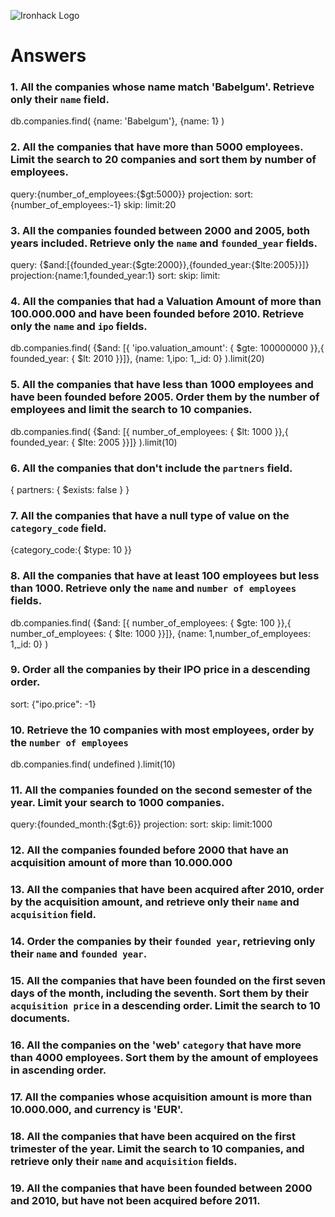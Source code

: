 ![Ironhack Logo](https://i.imgur.com/1QgrNNw.png)

# Answers

### 1. All the companies whose name match 'Babelgum'. Retrieve only their `name` field.

db.companies.find(
{name: 'Babelgum'},
{name: 1}
)

### 2. All the companies that have more than 5000 employees. Limit the search to 20 companies and sort them by **number of employees**.

query:{number_of_employees:{$gt:5000}}
projection:
sort: {number_of_employees:-1}
skip:
limit:20

### 3. All the companies founded between 2000 and 2005, both years included. Retrieve only the `name` and `founded_year` fields.

query: {$and:[{founded_year:{$gte:2000}},{founded_year:{$lte:2005}}]}
projection:{name:1,founded_year:1}
sort:
skip:
limit:

### 4. All the companies that had a Valuation Amount of more than 100.000.000 and have been founded before 2010. Retrieve only the `name` and `ipo` fields.

db.companies.find(
{$and: [{ 'ipo.valuation_amount': { $gte: 100000000 }},{ founded_year: { $lt: 2010 }}]},
{name: 1,ipo: 1,\_id: 0}
).limit(20)

### 5. All the companies that have less than 1000 employees and have been founded before 2005. Order them by the number of employees and limit the search to 10 companies.

db.companies.find(
{$and: [{ number_of_employees: { $lt: 1000 }},{ founded_year: { $lte: 2005 }}]}
).limit(10)

### 6. All the companies that don't include the `partners` field.

{ partners: { $exists: false } }

### 7. All the companies that have a null type of value on the `category_code` field.

{category_code:{ $type: 10 }}

### 8. All the companies that have at least 100 employees but less than 1000. Retrieve only the `name` and `number of employees` fields.

db.companies.find(
{$and: [{ number_of_employees: { $gte: 100 }},{ number_of_employees: { $lte: 1000 }}]},
{name: 1,number_of_employees: 1,\_id: 0}
)

### 9. Order all the companies by their IPO price in a descending order.

sort: {"ipo.price": -1}

### 10. Retrieve the 10 companies with most employees, order by the `number of employees`

db.companies.find(
undefined
).limit(10)

### 11. All the companies founded on the second semester of the year. Limit your search to 1000 companies.

query:{founded_month:{$gt:6}}
projection:
sort:
skip:
limit:1000

### 12. All the companies founded before 2000 that have an acquisition amount of more than 10.000.000

<!-- Your Code Goes Here -->

### 13. All the companies that have been acquired after 2010, order by the acquisition amount, and retrieve only their `name` and `acquisition` field.

<!-- Your Code Goes Here -->

### 14. Order the companies by their `founded year`, retrieving only their `name` and `founded year`.

<!-- Your Code Goes Here -->

### 15. All the companies that have been founded on the first seven days of the month, including the seventh. Sort them by their `acquisition price` in a descending order. Limit the search to 10 documents.

<!-- Your Code Goes Here -->

### 16. All the companies on the 'web' `category` that have more than 4000 employees. Sort them by the amount of employees in ascending order.

<!-- Your Code Goes Here -->

### 17. All the companies whose acquisition amount is more than 10.000.000, and currency is 'EUR'.

<!-- Your Code Goes Here -->

### 18. All the companies that have been acquired on the first trimester of the year. Limit the search to 10 companies, and retrieve only their `name` and `acquisition` fields.

<!-- Your Code Goes Here -->

### 19. All the companies that have been founded between 2000 and 2010, but have not been acquired before 2011.

<!-- Your Code Goes Here -->
